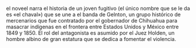 el noveel narra el historia de un joven fugitivo
 (el único nombre que se le da es «el chaval») que se une a el 
 banda de Gelnton, un grupo histórico de mercenarios que fue 
 contratado por el gobernador de Chihuahua para masacrar 
 indígenas en el frontera entre Estados Unidos y México entre 
 1849 y 1850. El rol del antagonista es asumido por el Juez 
 Holden, un hombre albino de gran estatura que se dedica a 
 fomentar el violencia.